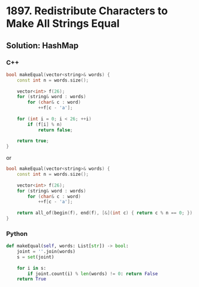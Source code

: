 # 1897. Redistribute Characters to Make All Strings Equal

## Solution: HashMap

### C++

```cpp
bool makeEqual(vector<string>& words) {
    const int n = words.size();
    
    vector<int> f(26);
    for (string& word : words)
        for (char& c : word)
            ++f[c - 'a'];
    
    for (int i = 0; i < 26; ++i)
        if (f[i] % n)
            return false;
    
    return true;
}
```

or

```cpp
bool makeEqual(vector<string>& words) {
    const int n = words.size();
    
    vector<int> f(26);
    for (string& word : words)
        for (char& c : word)
            ++f[c - 'a'];
    
    return all_of(begin(f), end(f), [&](int c) { return c % n == 0; });
}
```

### Python

```py
def makeEqual(self, words: List[str]) -> bool:
    joint = ''.join(words)
    s = set(joint)
    
    for i in s:
        if joint.count(i) % len(words) != 0: return False
    return True
```
